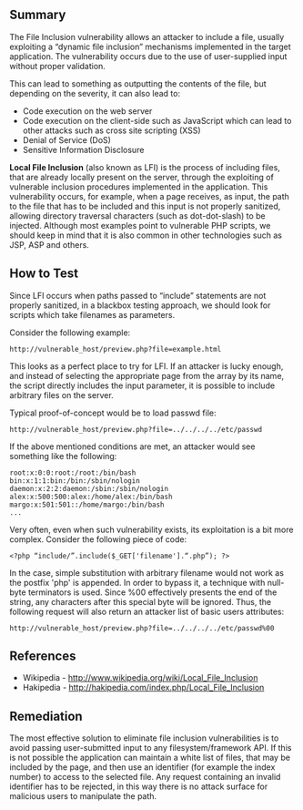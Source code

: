 Summary
-------

The File Inclusion vulnerability allows an attacker to include a file, usually exploiting a “dynamic file inclusion” mechanisms implemented in the target application. The vulnerability occurs due to the use of user-supplied input without proper validation.

This can lead to something as outputting the contents of the file, but depending on the severity, it can also lead to:

-   Code execution on the web server
-   Code execution on the client-side such as JavaScript which can lead to other attacks such as cross site scripting (XSS)
-   Denial of Service (DoS)
-   Sensitive Information Disclosure

**Local File Inclusion** (also known as LFI) is the process of including files, that are already locally present on the server, through the exploiting of vulnerable inclusion procedures implemented in the application. This vulnerability occurs, for example, when a page receives, as input, the path to the file that has to be included and this input is not properly sanitized, allowing directory traversal characters (such as dot-dot-slash) to be injected. Although most examples point to vulnerable PHP scripts, we should keep in mind that it is also common in other technologies such as JSP, ASP and others.

How to Test
-----------

Since LFI occurs when paths passed to “include” statements are not properly sanitized, in a blackbox testing approach, we should look for scripts which take filenames as parameters.

Consider the following example:

    http://vulnerable_host/preview.php?file=example.html

This looks as a perfect place to try for LFI. If an attacker is lucky enough, and instead of selecting the appropriate page from the array by its name, the script directly includes the input parameter, it is possible to include arbitrary files on the server.

Typical proof-of-concept would be to load passwd file:

    http://vulnerable_host/preview.php?file=../../../../etc/passwd

If the above mentioned conditions are met, an attacker would see something like the following:

    root:x:0:0:root:/root:/bin/bash
    bin:x:1:1:bin:/bin:/sbin/nologin
    daemon:x:2:2:daemon:/sbin:/sbin/nologin
    alex:x:500:500:alex:/home/alex:/bin/bash
    margo:x:501:501::/home/margo:/bin/bash
    ...

Very often, even when such vulnerability exists, its exploitation is a bit more complex. Consider the following piece of code:

    <?php “include/”.include($_GET['filename'].“.php”); ?>

In the case, simple substitution with arbitrary filename would not work as the postfix 'php' is appended. In order to bypass it, a technique with null-byte terminators is used. Since %00 effectively presents the end of the string, any characters after this special byte will be ignored. Thus, the following request will also return an attacker list of basic users attributes:

    http://vulnerable_host/preview.php?file=../../../../etc/passwd%00

References
----------

-   Wikipedia - <http://www.wikipedia.org/wiki/Local_File_Inclusion>
-   Hakipedia - <http://hakipedia.com/index.php/Local_File_Inclusion>

Remediation
-----------

The most effective solution to eliminate file inclusion vulnerabilities is to avoid passing user-submitted input to any filesystem/framework API. If this is not possible the application can maintain a white list of files, that may be included by the page, and then use an identifier (for example the index number) to access to the selected file. Any request containing an invalid identifier has to be rejected, in this way there is no attack surface for malicious users to manipulate the path.
